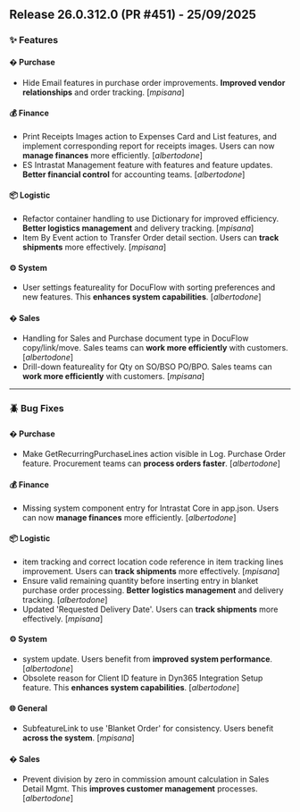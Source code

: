 ## Release 26.0.312.0 (PR #451) - 25/09/2025
### ✨ Features

#### � Purchase
  * Hide Email features in purchase order improvements. **Improved vendor relationships** and order tracking. [*mpisana*]

#### 💰 Finance
  * Print Receipts Images action to Expenses Card and List features, and implement corresponding report for receipts images. Users can now **manage finances** more efficiently. [*albertodone*]
  * ES Intrastat Management feature with features and feature updates. **Better financial control** for accounting teams. [*albertodone*]

#### 📦 Logistic
  * Refactor container handling to use Dictionary for improved efficiency. **Better logistics management** and delivery tracking. [*mpisana*]
  * Item By Event action to Transfer Order detail section. Users can **track shipments** more effectively. [*mpisana*]

#### ⚙️ System
  * User settings featureality for DocuFlow with sorting preferences and new features. This **enhances system capabilities**. [*albertodone*]

#### �️ Sales
  * Handling for Sales and Purchase document type in DocuFlow copy/link/move. Sales teams can **work more efficiently** with customers. [*albertodone*]
  * Drill-down featureality for Qty on SO/BSO PO/BPO. Sales teams can **work more efficiently** with customers. [*mpisana*]

---
### 🪲 Bug Fixes

#### � Purchase
  * Make GetRecurringPurchaseLines action visible in Log. Purchase Order feature. Procurement teams can **process orders faster**. [*albertodone*]

#### 💰 Finance
  * Missing system component entry for Intrastat Core in app.json. Users can now **manage finances** more efficiently. [*albertodone*]

#### 📦 Logistic
  * item tracking and correct location code reference in item tracking lines improvement. Users can **track shipments** more effectively. [*mpisana*]
  * Ensure valid remaining quantity before inserting entry in blanket purchase order processing. **Better logistics management** and delivery tracking. [*albertodone*]
  * Updated 'Requested Delivery Date'. Users can **track shipments** more effectively. [*mpisana*]

#### ⚙️ System
  * system update. Users benefit from **improved system performance**. [*albertodone*]
  * Obsolete reason for Client ID feature in Dyn365 Integration Setup feature. This **enhances system capabilities**. [*albertodone*]

#### 🌐 General
  * SubfeatureLink to use 'Blanket Order' for consistency. Users benefit **across the system**. [*mpisana*]

#### �️ Sales
  * Prevent division by zero in commission amount calculation in Sales Detail Mgmt. This **improves customer management** processes. [*albertodone*]

